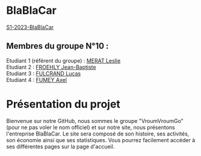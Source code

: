 # BlaBlaCar

[S1-2023-BlaBlaCar](https://lfulcran-iut90.github.io/S1-2023-BlaBlaCar/Site/index.html)

## Membres du groupe N°10 :

Etudiant 1 (référent du groupe) :  [MERAT Leslie](mailto:leslie.merat@edu.univ-fcomte.fr?subject=SAE_1_05_06)  
Etudiant 2 : [FROEHLY Jean-Baptiste](mailto:jean-baptiste.froehly@edu.univ-fcomte.fr?subject=SAE_1_05_06)   
Etudiant 3 : [FULCRAND Lucas](mailto:lucas.fulcrand@edu.univ-fcomte.fr?subject=SAE_1_05_06)  
Etudiant 4 : [FUMEY Axel](mailto:axel.fumey@edu.univ-fcomte.fr?subject=SAE_1_05_06)  

# Présentation du projet

Bienvenue sur notre GitHub, nous sommes le groupe "VroumVroumGo" (pour ne pas voler le nom officiel) et sur notre site, nous présentons l'entreprise BlaBlaCar. Le site sera composé de son histoire, ses activités, son économie ainsi que ses statistiques. Vous pourrez facilement accéder à ses différentes pages sur la page d'accueil.
